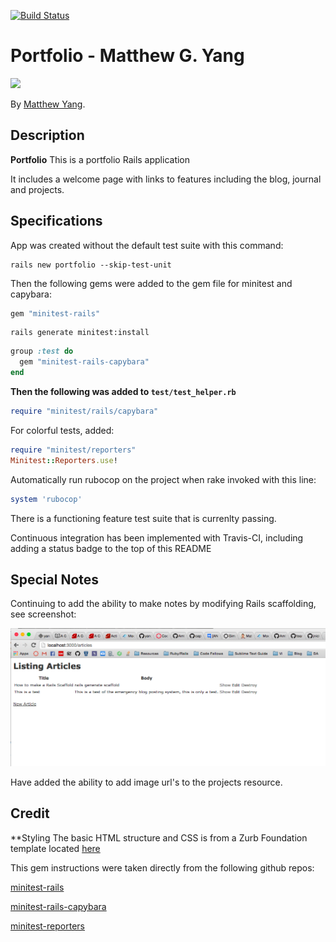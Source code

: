 [![Build Status](https://travis-ci.org/yang70/portfolio.svg?branch=master)](https://travis-ci.org/yang70/portfolio)
# Portfolio - Matthew G. Yang

  <img src="https://s3-us-west-2.amazonaws.com/yangportfoliobucket/layoutpics/headshot.jpg" width="200">

By [Matthew Yang](http://www.matthewgyang.com).

## Description
**Portfolio** This is a portfolio Rails application

It includes a welcome page with links to features including the blog, journal and projects.

## Specifications

App was created without the default test suite with this command:

```console
rails new portfolio --skip-test-unit
```

Then the following gems were added to the gem file for minitest and capybara:

```ruby
gem "minitest-rails"
```

```console
rails generate minitest:install
```

```ruby
group :test do
  gem "minitest-rails-capybara"
end
```

**Then the following was added to `test/test_helper.rb`**

```ruby
require "minitest/rails/capybara"
```

For colorful tests, added:

```ruby
require "minitest/reporters"
Minitest::Reporters.use!
```

Automatically run rubocop on the project when rake invoked with this line:
```ruby
system 'rubocop'
```

There is a functioning feature test suite that is currenlty passing.

Continuous integration has been implemented with Travis-CI, including adding a status badge to the top of this README

## Special Notes

Continuing to add the ability to make notes by modifying Rails scaffolding, see screenshot:

![Screenshot 1](app/assets/images/articles_screenshot.png)

Have added the ability to add image url's to the projects resource.

## Credit
**Styling The basic HTML structure and CSS is from a Zurb Foundation template located [here](http://foundation.zurb.com/templates/portfolio-theme.html)

This gem instructions were taken directly from the following github repos:

[minitest-rails](https://github.com/blowmage/minitest-rails)

[minitest-rails-capybara](https://github.com/blowmage/minitest-rails-capybara)

[minitest-reporters](https://github.com/kern/minitest-reporters)
